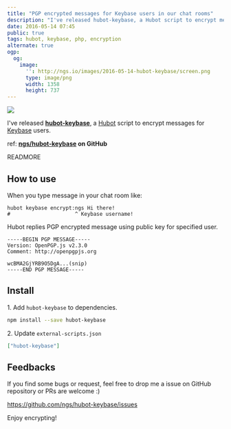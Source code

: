 ```yaml
---
title: "PGP encrypted messages for Keybase users in our chat rooms"
description: "I've released hubot-keybase, a Hubot script to encrypt messages for Keybase users."
date: 2016-05-14 07:45
public: true
tags: hubot, keybase, php, encryption
alternate: true
ogp:
  og:
    image:
      '': http://ngs.io/images/2016-05-14-hubot-keybase/screen.png
      type: image/png
      width: 1358
      height: 737
---
```


![](2016-05-14-hubot-keybase/screen.png)

I've released **[hubot-keybase]**, a [Hubot] script to encrypt messages for [Keybase] users.

ref: **[ngs/hubot-keybase][hubot-keybase] on GitHub**

READMORE

## How to use

When you type message in your chat room like:

```
hubot keybase encrypt:ngs Hi there!
#                     ^ Keybase username!
```

Hubot replies PGP encrypted message using public key for specified user.

```
-----BEGIN PGP MESSAGE-----
Version: OpenPGP.js v2.3.0
Comment: http://openpgpjs.org

wcBMA2GjYRB9O5DgA...(snip)
-----END PGP MESSAGE-----
```

## Install

1\. Add `hubot-keybase` to dependencies.

```bash
npm install --save hubot-keybase
```

2\. Update `external-scripts.json`

```json
["hubot-keybase"]
```

## Feedbacks

If you find some bugs or request, feel free to drop me a issue on GitHub repository or PRs are welcome :)

https://github.com/ngs/hubot-keybase/issues

Enjoy encrypting!

[Keybase]: https://keybase.io/
[hubot-keybase]: https://github.com/ngs/hubot-keybase
[Hubot]: https://hubot.github.com/